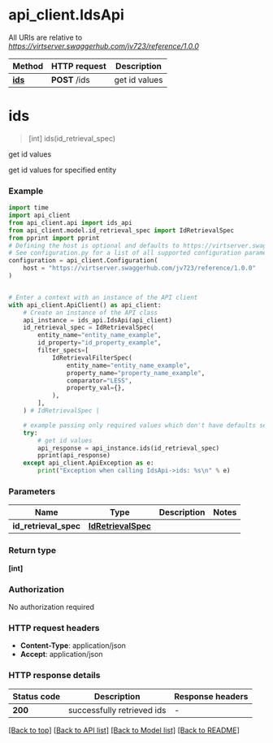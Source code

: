 # api_client.IdsApi

All URIs are relative to *https://virtserver.swaggerhub.com/jv723/reference/1.0.0*

Method | HTTP request | Description
------------- | ------------- | -------------
[**ids**](IdsApi.md#ids) | **POST** /ids | get id values


# **ids**
> [int] ids(id_retrieval_spec)

get id values

get id values for specified entity

### Example

```python
import time
import api_client
from api_client.api import ids_api
from api_client.model.id_retrieval_spec import IdRetrievalSpec
from pprint import pprint
# Defining the host is optional and defaults to https://virtserver.swaggerhub.com/jv723/reference/1.0.0
# See configuration.py for a list of all supported configuration parameters.
configuration = api_client.Configuration(
    host = "https://virtserver.swaggerhub.com/jv723/reference/1.0.0"
)


# Enter a context with an instance of the API client
with api_client.ApiClient() as api_client:
    # Create an instance of the API class
    api_instance = ids_api.IdsApi(api_client)
    id_retrieval_spec = IdRetrievalSpec(
        entity_name="entity_name_example",
        id_property="id_property_example",
        filter_specs=[
            IdRetrievalFilterSpec(
                entity_name="entity_name_example",
                property_name="property_name_example",
                comparator="LESS",
                property_val={},
            ),
        ],
    ) # IdRetrievalSpec | 

    # example passing only required values which don't have defaults set
    try:
        # get id values
        api_response = api_instance.ids(id_retrieval_spec)
        pprint(api_response)
    except api_client.ApiException as e:
        print("Exception when calling IdsApi->ids: %s\n" % e)
```

### Parameters

Name | Type | Description  | Notes
------------- | ------------- | ------------- | -------------
 **id_retrieval_spec** | [**IdRetrievalSpec**](IdRetrievalSpec.md)|  |

### Return type

**[int]**

### Authorization

No authorization required

### HTTP request headers

 - **Content-Type**: application/json
 - **Accept**: application/json

### HTTP response details
| Status code | Description | Response headers |
|-------------|-------------|------------------|
**200** | successfully retrieved ids |  -  |

[[Back to top]](#) [[Back to API list]](../README.md#documentation-for-api-endpoints) [[Back to Model list]](../README.md#documentation-for-models) [[Back to README]](../README.md)

